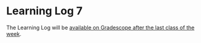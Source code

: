 # Learning Log 7

The Learning Log will be [available on Gradescope after the last class of the week](https://www.gradescope.ca/courses/7955).